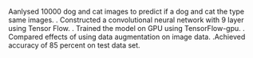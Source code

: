 Aanlysed 10000 dog and cat images to predict if a dog and cat the type same images.
. Constructed a convolutional neural network with 9 layer using Tensor Flow.
. Trained the model on GPU using TensorFlow-gpu.
. Compared effects of using data augmentation on image data.
.Achieved accuracy of 85 percent on test data set.
